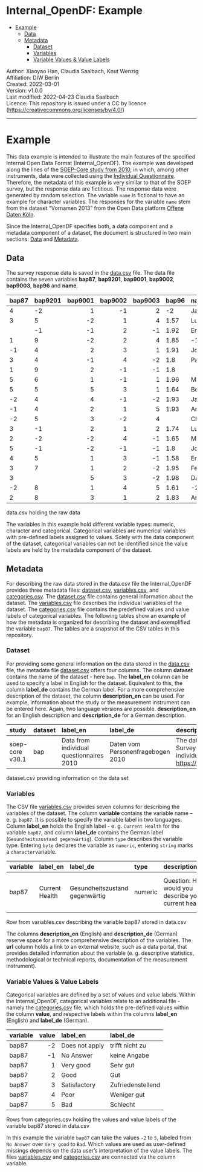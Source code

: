 Internal\_OpenDF: Example
================

-   [Example](#example)
    -   [Data](#data)
    -   [Metadata](#metadata)
        -   [Dataset](#dataset)
        -   [Variables](#variables)
        -   [Variable Values & Value
            Labels](#variable-values--value-labels)

Author: Xiaoyao Han, Claudia Saalbach, Knut Wenzig  
Affiliation: DIW Berlin  
Created: 2022-03-01  
Version: v1.0.0  
Last modified: 2022-04-23 Claudia Saalbach  
Licence: This repository is issued under a CC by licence
(<https://creativecommons.org/licenses/by/4.0/>)

------------------------------------------------------------------------

# Example

This data example is intended to illustrate the main features of the
specified Internal Open Data Format (Internal\_OpenDF). The example was
developed along the lines of the [SOEP-Core study from
2010](https://paneldata.org/soep-core/data/bap/), in which, among other
instruments, data were collected using the [Individual
Questionnaire](https://paneldata.org/soep-core/inst/soep-core-2010-pe/1).
Therefore, the metadata of this example is very similar to that of the
SOEP survey, but the response data are fictitious. The response data
were generated by random selection. The variable `name` is fictional to
have an example for character variables. The responses for the variable
`name` stem from the dataset “Vornamen 2013” from the Open Data platform
[Offene Daten Köln](https://offenedaten-koeln.de/dataset/vornamen).

Since the Internal\_OpenDF specifies both, a data component and a
metadata component of a dataset, the document is structured in two main
sections: [Data](#data) and [Metadata](#metadata).

## Data

The survey response data is saved in the [data.csv](data.csv) file. The
data file contains the seven variables **bap87**, **bap9201**,
**bap9001**, **bap9002**, **bap9003**, **bap96** and **name**.

| bap87 | bap9201 | bap9001 | bap9002 | bap9003 | bap96 | name      |
|:------|:--------|--------:|--------:|--------:|:------|:----------|
| 4     | -2      |       1 |      -1 |       2 | -2    | Jakob     |
| 3     | 5       |      -2 |       1 |       4 | 1.57  | Luca      |
|       | -1      |      -1 |       2 |      -1 | 1.92  | Emilia    |
| 1     | 9       |      -2 |       2 |       4 | 1.85  | -1        |
| -1    | 4       |       2 |       3 |       1 | 1.91  | Johanna   |
| 3     | 4       |      -1 |       4 |      -2 | 1.8   | Paul      |
| 1     | 9       |       2 |      -1 |      -1 | 1.8   |           |
| 5     | 6       |       1 |      -1 |       1 | 1.96  | Mia       |
| 5     | 5       |       5 |       3 |       1 | 1.64  | Ben       |
| -2    | 4       |       4 |      -1 |      -2 | 1.93  | Jakob     |
| -1    | 4       |       2 |       1 |       5 | 1.93  | Anton     |
| -2    | 5       |       3 |      -2 |       4 |       | Charlotte |
| 3     | -1      |       2 |       1 |       2 | 1.74  | Luca      |
| 2     | -2      |      -2 |       4 |      -1 | 1.65  | Maria     |
| 5     | -1      |      -2 |      -1 |      -1 | 1.8   | Johanna   |
| 4     | 5       |       1 |       3 |      -1 | 1.58  | Emma      |
| 3     | 7       |       1 |       2 |      -2 | 1.95  | Felix     |
| 3     |         |       5 |       3 |      -2 | 1.98  | David     |
| -2    | 8       |       1 |       4 |       5 | 1.61  | -2        |
| 2     | 8       |       3 |       1 |       2 | 1.83  | Anton     |

data.csv holding the raw data

The variables in this example hold different variable types: numeric,
character and categorical. Categorical variables are numerical variables
with pre-defined labels assigned to values. Solely with the data
component of the dataset, categorical variables can not be identified
since the value labels are held by the metadata component of the
dataset.

<!-- --------------------------------------------------------------------- -->
<!-- --------------------------------------------------------------------- -->
<!-- --------------------------------------------------------------------- -->

## Metadata

For describing the raw data stored in the data.csv file the
Internal\_OpenDF provides three metadata files:
[dataset.csv](dataset.csv), [variables.csv](variables.csv), and
[categories.csv](categories.csv). The [dataset.csv](dataset.csv) file
contains general information about the dataset. The
[variables.csv](variables.csv) file describes the individual variables
of the dataset. The [categories.csv](categories.csv) file contains the
predefined values and value labels of categorical variables. The
following tables show an example of how the metadata is organized for
describing the dataset and exemplified the variable `bap87`. The tables
are a snapshot of the CSV tables in this repository.

### Dataset

For providing some general information on the data stored in the
[data.csv](data.csv) file, the metadata file [dataset.csv](dataset.csv)
offers four columns. The column **dataset** contains the name of the
dataset - here `bap`. The **label\_en** column can be used to specify a
label in English for the dataset. Equivalent to this, the column
**label\_de** contains the German label. For a more comprehensive
description of the dataset, the column **description\_en** can be used.
For example, information about the study or the measurement instrument
can be entered here. Again, two language versions are possible.
**description\_en** for an English description and **description\_de**
for a German description.

| study | dataset | label\_en                                | label\_de                         | description\_en                                                                                                                                                                                                                                                                                                                                                                                            | description\_de                                                                                                                                                                                                                                                                                                                                                                                          | url                                        |
|:--------|:--------|:-----------------------------------------|:----------------------------------|:-----------------------------------------------------------------------------------------------------------------------------------------------------------------------------------------------------------------------------------------------------------------------------------------------------------------------------------------------------------------------------------------------------------|:---------------------------------------------------------------------------------------------------------------------------------------------------------------------------------------------------------------------------------------------------------------------------------------------------------------------------------------------------------------------------------------------------------|:-------------------------------------------|
| soep-core v38.1  | bap     | Data from individual questionnaires 2010 | Daten vom Personenfragebogen 2010 | The data were collected as part of the SOEP-Core study using the questionnaire "Living in Germany - Survey 2010 on the social situation - Personal questionnaire for all. This questionnaire is addressed to the individual persons in the household. A view of the survey instrument can be found here: <https://www.diw.de/documents/dokumentenarchiv/17/diw_01.c.369781.de/soepfrabo_personen_2010.pdf> | Die Daten wurden im Rahmen der Studie SOEP-Core mittels des Fragebogens „Leben in Deutschland – Befragung 2010 zur sozialen Lage - Personenfragebogen für alle“ erhoben. Dieser Fragebogen richtet sich an die einzelnen Personen im Haushalt. Eine Ansicht des Erhebungsinstrumentes finden Sie hier: <https://www.diw.de/documents/dokumentenarchiv/17/diw_01.c.369781.de/soepfrabo_personen_2010.pdf> | <https://paneldata.org/soep-core/data/bap> |

dataset.csv providing information on the data set

### Variables

The CSV file [variables.csv](variables.csv) provides seven columns for
describing the variables of the dataset. The column **variable**
contains the variable name – e. g. `bap87`. It is possible to specify
the variable label in two languages. Column **label\_en** holds the
English label - e. g. `Current Health` for the variable `bap87`, and
column **label\_de** contains the German label
(`Gesundheitszustand gegenwärtig`). Column `type` describes the variable
type. Entering `byte` declares the variable as `numeric`, entering
`string` marks a `character`variable.

| variable | label\_en      | label\_de                      | type    | description\_en                                       | description\_de                                                           | url                                              |
|:---------|:---------------|:-------------------------------|:--------|:------------------------------------------------------|:--------------------------------------------------------------------------|:-------------------------------------------------|
| bap87    | Current Health | Gesundheitszustand gegenwärtig | numeric | Question: How would you describe your current health? | Frage: Wie würden Sie Ihren gegenwärtigen Gesundheitszustand beschreiben? | <https://paneldata.org/soep-core/data/bap/bap87> |

Row from variables.csv describing the variable bap87 stored in data.csv

The columns **description\_en** (English) and **description\_de**
(German) reserve space for a more comprehensive description of the
variables. The **url** column holds a link to an external website, such
as a data portal, that provides detailed information about the variable
(e. g. descriptive statistics, methodological or technical reports,
documentation of the measurement instrument).

### Variable Values & Value Labels

Categorical variables are defined by a set of values and value labels.
Within the Internal\_OpenDF, categorical variables relate to an
additional file - namely the [categories.csv](categories.csv) file,
which holds the pre-defined values within the column **value**, and
respective labels within the columns **label\_en** (English) and
**label\_de** (German).

| variable | value | label\_en      | label\_de         |
|:---------|------:|:---------------|:------------------|
| bap87    |    -2 | Does not apply | trifft nicht zu   |
| bap87    |    -1 | No Answer      | keine Angabe      |
| bap87    |     1 | Very good      | Sehr gut          |
| bap87    |     2 | Good           | Gut               |
| bap87    |     3 | Satisfactory   | Zufriedenstellend |
| bap87    |     4 | Poor           | Weniger gut       |
| bap87    |     5 | Bad            | Schlecht          |

Rows from categories.csv holding the values and value labels of the
variable bap87 stored in data.csv

In this example the variable `bap87` can take the values `-2` to `5`,
labeled from `No Answer` over `Very good` to `Bad`. Which values are
used as user-defined missings depends on the data user’s interpretation
of the value labels. The files [variables.csv](variables.csv) and
[categories.csv](categories.csv) are connected via the column variable.

